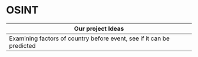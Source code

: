 # OSINT
|Our project Ideas | 
| ------------- | 
| Examining factors of country before event, see if it can be predicted | 
